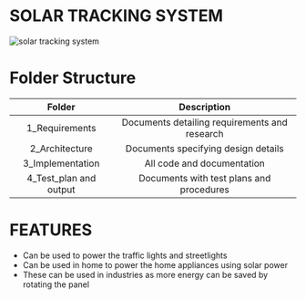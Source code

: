 # SOLAR TRACKING SYSTEM
![solar tracking system](https://user-images.githubusercontent.com/98837668/155836061-45290bbb-cd57-4fb1-9a0e-0115a7cfd052.png)
# Folder Structure
|Folder|	Description|
|:---:|:---:|
|1_Requirements|	Documents detailing requirements and research|
|2_Architecture|	Documents specifying design details|
|3_Implementation	|All code and documentation|
|4_Test_plan and output|	Documents with test plans and procedures|
# FEATURES
* Can be used to power the traffic lights and streetlights
* Can be used in home to power the home appliances using solar power
* These can be used in industries as more energy can be saved by rotating the panel

